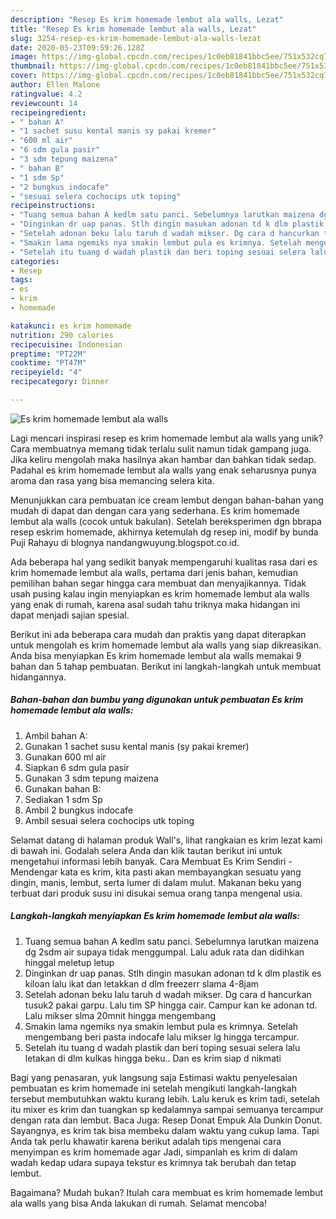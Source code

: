 ```yaml
---
description: "Resep Es krim homemade lembut ala walls, Lezat"
title: "Resep Es krim homemade lembut ala walls, Lezat"
slug: 3254-resep-es-krim-homemade-lembut-ala-walls-lezat
date: 2020-05-23T09:59:26.128Z
image: https://img-global.cpcdn.com/recipes/1c0eb81841bbc5ee/751x532cq70/es-krim-homemade-lembut-ala-walls-foto-resep-utama.jpg
thumbnail: https://img-global.cpcdn.com/recipes/1c0eb81841bbc5ee/751x532cq70/es-krim-homemade-lembut-ala-walls-foto-resep-utama.jpg
cover: https://img-global.cpcdn.com/recipes/1c0eb81841bbc5ee/751x532cq70/es-krim-homemade-lembut-ala-walls-foto-resep-utama.jpg
author: Ellen Malone
ratingvalue: 4.2
reviewcount: 14
recipeingredient:
- " bahan A"
- "1 sachet susu kental manis sy pakai kremer"
- "600 ml air"
- "6 sdm gula pasir"
- "3 sdm tepung maizena"
- " bahan B"
- "1 sdm Sp"
- "2 bungkus indocafe"
- "sesuai selera cochocips utk toping"
recipeinstructions:
- "Tuang semua bahan A kedlm satu panci. Sebelumnya larutkan maizena dg 2sdm air supaya tidak menggumpal. Lalu aduk rata dan didihkan hinggal meletup letup"
- "Dinginkan dr uap panas. Stlh dingin masukan adonan td k dlm plastik es kiloan lalu ikat dan letakkan d dlm freezerr slama 4-8jam"
- "Setelah adonan beku lalu taruh d wadah mikser. Dg cara d hancurkan tusuk2 pakai garpu. Lalu tim SP hingga cair. Campur kan ke adonan td. Lalu mikser slma 20mnit hingga mengembang"
- "Smakin lama ngemiks nya smakin lembut pula es krimnya. Setelah mengembang beri pasta indocafe lalu mikser lg hingga tercampur."
- "Setelah itu tuang d wadah plastik dan beri toping sesuai selera lalu letakan di dlm kulkas hingga beku.. Dan es krim siap d nikmati"
categories:
- Resep
tags:
- es
- krim
- homemade

katakunci: es krim homemade 
nutrition: 290 calories
recipecuisine: Indonesian
preptime: "PT22M"
cooktime: "PT47M"
recipeyield: "4"
recipecategory: Dinner

---
```



![Es krim homemade lembut ala walls](https://img-global.cpcdn.com/recipes/1c0eb81841bbc5ee/751x532cq70/es-krim-homemade-lembut-ala-walls-foto-resep-utama.jpg)

Lagi mencari inspirasi resep es krim homemade lembut ala walls yang unik? Cara membuatnya memang tidak terlalu sulit namun tidak gampang juga. Jika keliru mengolah maka hasilnya akan hambar dan bahkan tidak sedap. Padahal es krim homemade lembut ala walls yang enak seharusnya punya aroma dan rasa yang bisa memancing selera kita.

Menunjukkan cara pembuatan ice cream lembut dengan bahan-bahan yang mudah di dapat dan dengan cara yang sederhana. Es krim homemade lembut ala walls (cocok untuk bakulan). Setelah bereksperimen dgn bbrapa resep eskrim homemade, akhirnya ketemulah dg resep ini, modif by bunda Puji Rahayu di blognya nandangwuyung.blogspot.co.id.

Ada beberapa hal yang sedikit banyak mempengaruhi kualitas rasa dari es krim homemade lembut ala walls, pertama dari jenis bahan, kemudian pemilihan bahan segar hingga cara membuat dan menyajikannya. Tidak usah pusing kalau ingin menyiapkan es krim homemade lembut ala walls yang enak di rumah, karena asal sudah tahu triknya maka hidangan ini dapat menjadi sajian spesial.


Berikut ini ada beberapa cara mudah dan praktis yang dapat diterapkan untuk mengolah es krim homemade lembut ala walls yang siap dikreasikan. Anda bisa menyiapkan Es krim homemade lembut ala walls memakai 9 bahan dan 5 tahap pembuatan. Berikut ini langkah-langkah untuk membuat hidangannya.

<!--inarticleads1-->

##### Bahan-bahan dan bumbu yang digunakan untuk pembuatan Es krim homemade lembut ala walls:

1. Ambil  bahan A:
1. Gunakan 1 sachet susu kental manis (sy pakai kremer)
1. Gunakan 600 ml air
1. Siapkan 6 sdm gula pasir
1. Gunakan 3 sdm tepung maizena
1. Gunakan  bahan B:
1. Sediakan 1 sdm Sp
1. Ambil 2 bungkus indocafe
1. Ambil sesuai selera cochocips utk toping


Selamat datang di halaman produk Wall&#39;s, lihat rangkaian es krim lezat kami di bawah ini. Godalah selera Anda dan klik tautan berikut ini untuk mengetahui informasi lebih banyak. Cara Membuat Es Krim Sendiri - Mendengar kata es krim, kita pasti akan membayangkan sesuatu yang dingin, manis, lembut, serta lumer di dalam mulut. Makanan beku yang terbuat dari produk susu ini disukai semua orang tanpa mengenal usia. 

<!--inarticleads2-->

##### Langkah-langkah menyiapkan Es krim homemade lembut ala walls:

1. Tuang semua bahan A kedlm satu panci. Sebelumnya larutkan maizena dg 2sdm air supaya tidak menggumpal. Lalu aduk rata dan didihkan hinggal meletup letup
1. Dinginkan dr uap panas. Stlh dingin masukan adonan td k dlm plastik es kiloan lalu ikat dan letakkan d dlm freezerr slama 4-8jam
1. Setelah adonan beku lalu taruh d wadah mikser. Dg cara d hancurkan tusuk2 pakai garpu. Lalu tim SP hingga cair. Campur kan ke adonan td. Lalu mikser slma 20mnit hingga mengembang
1. Smakin lama ngemiks nya smakin lembut pula es krimnya. Setelah mengembang beri pasta indocafe lalu mikser lg hingga tercampur.
1. Setelah itu tuang d wadah plastik dan beri toping sesuai selera lalu letakan di dlm kulkas hingga beku.. Dan es krim siap d nikmati


Bagi yang penasaran, yuk langsung saja Estimasi waktu penyelesaian pembuatan es krim homemade ini setelah mengikuti langkah-langkah tersebut membutuhkan waktu kurang lebih. Lalu keruk es krim tadi, setelah itu mixer es krim dan tuangkan sp kedalamnya sampai semuanya tercampur dengan rata dan lembut. Baca Juga: Resep Donat Empuk Ala Dunkin Donut. Sayangnya, es krim tak bisa membeku dalam waktu yang cukup lama. Tapi Anda tak perlu khawatir karena berikut adalah tips mengenai cara menyimpan es krim homemade agar Jadi, simpanlah es krim di dalam wadah kedap udara supaya tekstur es krimnya tak berubah dan tetap lembut. 

Bagaimana? Mudah bukan? Itulah cara membuat es krim homemade lembut ala walls yang bisa Anda lakukan di rumah. Selamat mencoba!

